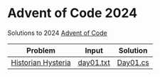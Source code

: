 # Advent of Code 2024

Solutions to 2024 [Advent of Code](https://adventofcode.com)

| Problem                                                   | Input                                | Solution                       |
|-----------------------------------------------------------|--------------------------------------|--------------------------------|
| [Historian Hysteria](https://adventofcode.com/2024/day/1) | [day01.txt](input/samples/day01.txt) | [Day01.cs](Solutions/Day01.cs) |